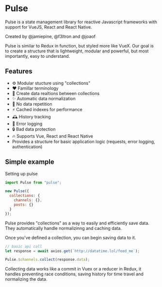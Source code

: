 # Pulse

Pulse is a state management library for reactive Javascript frameworks with support for VueJS, React and React Native.

Created by @jamiepine, @f3ltron and @joaof

Pulse is similar to Redux in function, but styled more like VueX. Our goal is to create a structure that is lightweight, modular and powerful, but most importantly, easy to understand.

## Features

- ⚙️ Modular stucture using "collections"
- ❤ Famillar terminology
- 🔮 Create data realtions between collections
- ✨ Automatic data normalization
- 👯 No data repetition
- ⚡ Cached indexes for performance
- 🕰️ History tracking
- 📕 Error logging
- 🔒 Bad data protection
- 🔥 Supports Vue, React and React Native
- Provides a structure for basic application logic (requests, error logging, authentication)

## Simple example

Setting up pulse

```js
import Pulse from "pulse";

new Pulse({
  collections: {
    channels: {},
    posts: {}
  }
});
```

Pulse provides "collections" as a way to easily and efficiently save data. They automatically handle normalizinng and caching data.

Once you've defined a collection, you can begin saving data to it.

```js
// basic api call
let response = await axios.get(`http://datatime.lol/feed_me`);

Pulse.$channels.collect(response.data);
```

Collecting data works like a commit in Vuex or a reducer in Redux, it handles preventing race conditions, saving history for time travel and normalizing the data.
